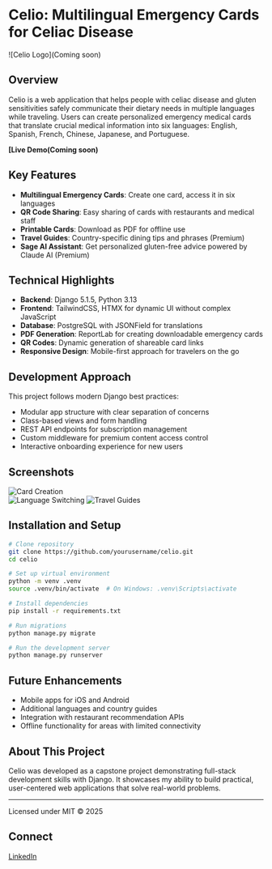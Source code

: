 
# Celio: Multilingual Emergency Cards for Celiac Disease

![Celio Logo](Coming soon)

## Overview

Celio is a web application that helps people with celiac disease and gluten sensitivities safely communicate their dietary needs in multiple languages while traveling. Users can create personalized emergency medical cards that translate crucial medical information into six languages: English, Spanish, French, Chinese, Japanese, and Portuguese.

**[Live Demo(Coming soon)**

## Key Features

- **Multilingual Emergency Cards**: Create one card, access it in six languages
- **QR Code Sharing**: Easy sharing of cards with restaurants and medical staff
- **Printable Cards**: Download as PDF for offline use
- **Travel Guides**: Country-specific dining tips and phrases (Premium)
- **Sage AI Assistant**: Get personalized gluten-free advice powered by Claude AI (Premium)

## Technical Highlights

- **Backend**: Django 5.1.5, Python 3.13
- **Frontend**: TailwindCSS, HTMX for dynamic UI without complex JavaScript
- **Database**: PostgreSQL with JSONField for translations
- **PDF Generation**: ReportLab for creating downloadable emergency cards
- **QR Codes**: Dynamic generation of shareable card links
- **Responsive Design**: Mobile-first approach for travelers on the go

## Development Approach

This project follows modern Django best practices:

- Modular app structure with clear separation of concerns
- Class-based views and form handling
- REST API endpoints for subscription management
- Custom middleware for premium content access control
- Interactive onboarding experience for new users

## Screenshots

![Card Creation](path/to/screenshot1.png)  
![Language Switching](path/to/screenshot2.png)
![Travel Guides](path/to/screenshot3.png)

## Installation and Setup

```bash
# Clone repository
git clone https://github.com/yourusername/celio.git
cd celio

# Set up virtual environment
python -m venv .venv
source .venv/bin/activate  # On Windows: .venv\Scripts\activate

# Install dependencies
pip install -r requirements.txt

# Run migrations
python manage.py migrate

# Run the development server
python manage.py runserver
```

## Future Enhancements

- Mobile apps for iOS and Android
- Additional languages and country guides
- Integration with restaurant recommendation APIs
- Offline functionality for areas with limited connectivity

## About This Project

Celio was developed as a capstone project demonstrating full-stack development skills with Django. It showcases my ability to build practical, user-centered web applications that solve real-world problems.

---


Licensed under MIT © 2025

## Connect
[LinkedIn](https://linkedin.com/in/raphealsuber/) 
